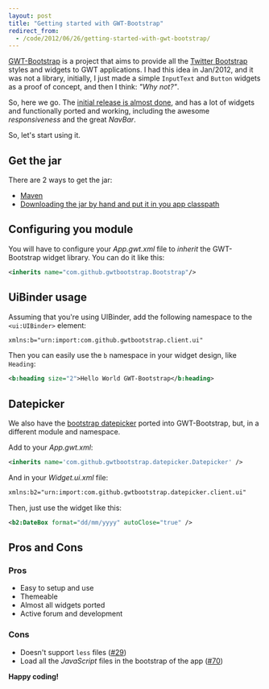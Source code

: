 ```yaml
---
layout: post
title: "Getting started with GWT-Bootstrap"
redirect_from:
  - /code/2012/06/26/getting-started-with-gwt-bootstrap/
---
```


[GWT-Bootstrap](http://gwtbootstrap.github.com) is a project that aims to
provide all the [Twitter Bootstrap](http://twitter.github.com/bootstrap) styles
and widgets to GWT applications.
I had this idea in Jan/2012, and it was not a library, initially, I just
made a simple `InputText` and `Button` widgets as a proof of concept, and then
I think: _"Why not?"_.

So, here we go. The
[initial release is almost done](https://github.com/gwtbootstrap/gwt-bootstrap/issues?milestone=3&page=1&state=open),
and has a lot of widgets and functionally ported and working, including the
awesome _responsiveness_ and the great _NavBar_.

So, let's start using it.

## Get the jar

There are 2 ways to get the jar:

* [Maven](https://github.com/gwtbootstrap/gwt-bootstrap/wiki/Using-GWT-Bootstrap-Maven-Repository)
* [Downloading the jar by hand and put it in you app classpath](https://github.com/gwtbootstrap/gwt-bootstrap/downloads)

## Configuring you module

You will have to configure your _App.gwt.xml_ file to _inherit_ the
GWT-Bootstrap widget library. You can do it like this:

```xml
<inherits name="com.github.gwtbootstrap.Bootstrap"/>
```

## UiBinder usage

Assuming that you're using UIBinder, add the following namespace to
the `<ui:UIBinder>` element:

```xml
xmlns:b="urn:import:com.github.gwtbootstrap.client.ui"
```

Then you can easily use the `b` namespace in your widget design, like `Heading`:

```xml
<b:heading size="2">Hello World GWT-Bootstrap</b:heading>
```

## Datepicker

We also have the
[bootstrap datepicker](https://github.com/eternicode/bootstrap-datepicker)
ported into GWT-Bootstrap, but, in a different module and namespace.

Add to your _App.gwt.xml_:

```xml
<inherits name='com.github.gwtbootstrap.datepicker.Datepicker' />
```

And in your _Widget.ui.xml_ file:

```xml
xmlns:b2="urn:import:com.github.gwtbootstrap.datepicker.client.ui"
```

Then, just use the widget like this:

```xml
<b2:DateBox format="dd/mm/yyyy" autoClose="true" />
```


## Pros and Cons

### Pros

* Easy to setup and use
* Themeable
* Almost all widgets ported
* Active forum and development

### Cons

* Doesn't support `less` files ([#29](https://github.com/gwtbootstrap/gwt-bootstrap/issues/29))
* Load all the _JavaScript_ files in the bootstrap of the app ([#70](https://github.com/gwtbootstrap/gwt-bootstrap/issues/70))


**Happy coding!**
